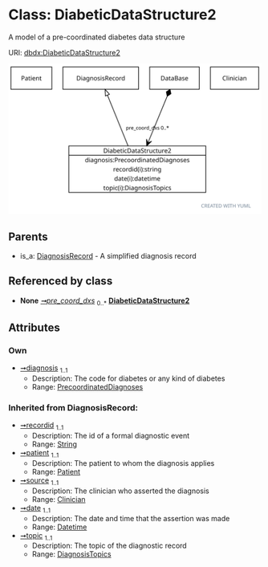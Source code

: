 
# Class: DiabeticDataStructure2


A model of a pre-coordinated diabetes data structure

URI: [dbdx:DiabeticDataStructure2](https://ontologies-r.us/diabetes/DiabeticDataStructure2)


[![img](images/DiabeticDataStructure2.svg)](images/DiabeticDataStructure2.svg)

## Parents

 *  is_a: [DiagnosisRecord](DiagnosisRecord.md) - A simplified diagnosis record

## Referenced by class

 *  **None** *[➞pre_coord_dxs](dataBase__pre_coord_dxs.md)*  <sub>0..\*</sub>  **[DiabeticDataStructure2](DiabeticDataStructure2.md)**

## Attributes


### Own

 * [➞diagnosis](diabeticDataStructure2__diagnosis.md)  <sub>1..1</sub>
     * Description: The code for diabetes or any kind of diabetes
     * Range: [PrecoordinatedDiagnoses](PrecoordinatedDiagnoses.md)

### Inherited from DiagnosisRecord:

 * [➞recordid](diagnosisRecord__recordid.md)  <sub>1..1</sub>
     * Description: The id of a formal diagnostic event
     * Range: [String](types/String.md)
 * [➞patient](diagnosisRecord__patient.md)  <sub>1..1</sub>
     * Description: The patient to whom the diagnosis applies
     * Range: [Patient](Patient.md)
 * [➞source](diagnosisRecord__source.md)  <sub>1..1</sub>
     * Description: The clinician who asserted the diagnosis
     * Range: [Clinician](Clinician.md)
 * [➞date](diagnosisRecord__date.md)  <sub>1..1</sub>
     * Description: The date and time that the assertion was made
     * Range: [Datetime](types/Datetime.md)
 * [➞topic](diagnosisRecord__topic.md)  <sub>1..1</sub>
     * Description: The topic of the diagnostic record
     * Range: [DiagnosisTopics](DiagnosisTopics.md)
